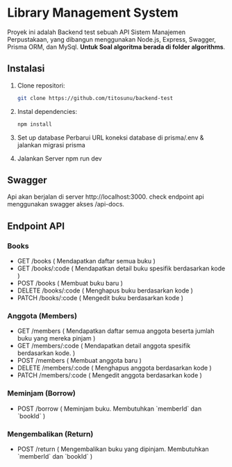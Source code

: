 # Library Management System

Proyek ini adalah Backend test sebuah API Sistem Manajemen Perpustakaan, yang dibangun menggunakan Node.js, Express, Swagger, Prisma ORM, dan MySql. **Untuk Soal algoritma berada di folder algorithms**.

## Instalasi

1. Clone repositori:
   ```sh
   git clone https://github.com/titosunu/backend-test
   ```
2. Instal dependencies:
   ```sh
   npm install
   ```
3. Set up database
   Perbarui URL koneksi database di prisma/.env & jalankan migrasi prisma

4. Jalankan Server
   npm run dev

## Swagger

Api akan berjalan di server http://localhost:3000. check endpoint api menggunakan swagger akses /api-docs.

## Endpoint API

### Books

- GET /books ( Mendapatkan daftar semua buku )
- GET /books/:code ( Mendapatkan detail buku spesifik berdasarkan kode )
- POST /books ( Membuat buku baru )
- DELETE /books/:code ( Menghapus buku berdasarkan kode )
- PATCH /books/:code ( Mengedit buku berdasarkan kode )

### Anggota (Members)

- GET /members ( Mendapatkan daftar semua anggota beserta jumlah buku yang mereka pinjam )
- GET /members/:code ( Mendapatkan detail anggota spesifik berdasarkan kode. )
- POST /members ( Membuat anggota baru )
- DELETE /members/:code ( Menghapus anggota berdasarkan kode )
- PATCH /members/:code ( Mengedit anggota berdasarkan kode )

### Meminjam (Borrow)

- POST /borrow ( Meminjam buku. Membutuhkan \`memberId\` dan \`bookId\` )

### Mengembalikan (Return)

- POST /return ( Mengembalikan buku yang dipinjam. Membutuhkan \`memberId\` dan \`bookId\` )
